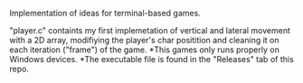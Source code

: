 Implementation of ideas for terminal-based games.

"player.c" containts my first implemetation of vertical and lateral movement with a 2D array, modifiying the player's char positition and cleaning it on each iteration ("frame") of the game. *This games only runs properly on Windows devices. *The executable file is found in the "Releases" tab of this repo.
